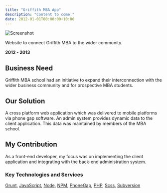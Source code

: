 ```yaml
---
title: "Griffith MBA App"
description: "Content to come."
date: 2012-01-01T00:00:00+10:00
---
```


![Screenshot](/images/my-work/griffith-mba-app.png)

Website to connect Griffith MBA to the wider community.

**2012 - 2013**

[ ](https://)

## Business Need

Griffith MBA school had an initiative to expand their interconnection with the wider business community and for prospective MBA students.

## Our Solution

A cross platform web application which was delivered to mobile platforms via phone gap software. An admin system provides dynamic data to the client application. This data was maintained by members of the MBA school.

## My Contribution

As a front-end developer, my focus was on implementing the client application and integrating with the back-end administration system.

### Key Technologies and Services

[Grunt](https://gruntjs.com/), [JavaScript](https://developer.mozilla.org/en-US/docs/Web/JavaScript), [Node](https://nodejs.org/en/), [NPM](https://www.npmjs.com/), [PhoneGap](https://phonegap.com/), [PHP](https://www.php.net/), [Scss](https://sass-lang.com/), [Subversion](https://subversion.apache.org/)
